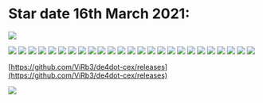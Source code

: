 
# Star date 16th March 2021:

![](../assets/Abusing-Internet-Archive/twitter-post.png)

![](../assets/Abusing-Internet-Archive/file-list.png)
![](../assets/Abusing-Internet-Archive/differences.png)
![](../assets/Abusing-Internet-Archive/detect-script.png)
![](../assets/Abusing-Internet-Archive/eset1-1st-look.png)
![](../assets/Abusing-Internet-Archive/eset1-logic.png)
![](../assets/Abusing-Internet-Archive/eset1-commented-1.png)
![](../assets/Abusing-Internet-Archive/eset1-commented-2.png)
![](../assets/Abusing-Internet-Archive/atomic1-first-look.png)
![](../assets/Abusing-Internet-Archive/atomic1-endofscript.png)
![](../assets/Abusing-Internet-Archive/atomic1-eoi.png)
![](../assets/Abusing-Internet-Archive/atomic1-minimap.png)
![](../assets/Abusing-Internet-Archive/atomic1-commented-1.png)
![](../assets/Abusing-Internet-Archive/atomic1-commented-2.png)
![](../assets/Abusing-Internet-Archive/atomic2-commented-1.png)
![](../assets/Abusing-Internet-Archive/atomic2-commented-2.png)
![](../assets/Abusing-Internet-Archive/generated-files.png)
![](../assets/Abusing-Internet-Archive/same-hashes.png)
![](../assets/Abusing-Internet-Archive/die.png)
![](../assets/Abusing-Internet-Archive/first-two-bytes.png)
![](../assets/Abusing-Internet-Archive/eset1_fixed.png)
![](../assets/Abusing-Internet-Archive/atomic1-444_fixed.png)
![](../assets/Abusing-Internet-Archive/atomic1-555_fixed.png)
![](../assets/Abusing-Internet-Archive/eset1-decompiled.png)
![](../assets/Abusing-Internet-Archive/atomic1-444_fixed-packed-section.png)
![](../assets/Abusing-Internet-Archive/atomic1-555_confused.png)

[https://github.com/ViRb3/de4dot-cex/releases](https://github.com/ViRb3/de4dot-cex/releases)

![](../assets/Abusing-Internet-Archive/atomic1-555_fixed-deconfused.png)

















